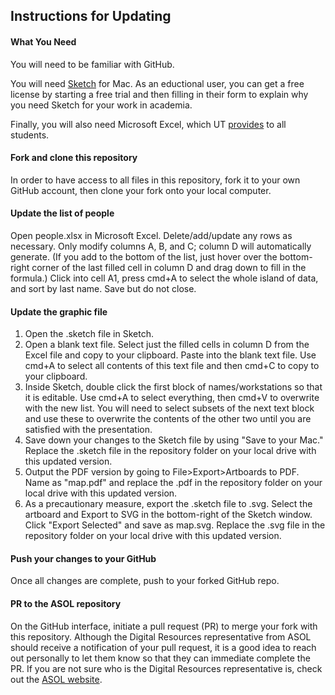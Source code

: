 ## Instructions for Updating

#### What You Need

You will need to be familiar with GitHub.

You will need [Sketch](https://www.sketch.com/) for Mac.  As an eductional user, you can get a free license by starting a free trial and then filling in their form to explain why you need Sketch for your work in academia.

Finally, you will also need Microsoft Excel, which UT [provides](https://microsoft365.utexas.edu/students-and-microsoft-365) to all students.

#### Fork and clone this repository

In order to have access to all files in this repository, fork it to your own GitHub account, then clone your fork onto your local computer.

#### Update the list of people

Open people.xlsx in Microsoft Excel.  Delete/add/update any rows as necessary.  Only modify columns A, B, and C; column D will automatically generate.  (If you add to the bottom of the list, just hover over the bottom-right corner of the last filled cell in column D and drag down to fill in the formula.)  Click into cell A1, press cmd+A to select the whole island of data, and sort by last name.  Save but do not close.

#### Update the graphic file

1. Open the .sketch file in Sketch.
2. Open a blank text file.  Select just the filled cells in column D from the Excel file and copy to your clipboard.  Paste into the blank text file.  Use cmd+A to select all contents of this text file and then cmd+C to copy to your clipboard.
3. Inside Sketch, double click the first block of names/workstations so that it is editable.  Use cmd+A to select everything, then cmd+V to overwrite with the new list.  You will need to select subsets of the next text block and use these to overwrite the contents of the other two until you are satisfied with the presentation.
4. Save down your changes to the Sketch file by using "Save to your Mac."  Replace the .sketch file in the repository folder on your local drive with this updated version.
5. Output the PDF version by going to File>Export>Artboards to PDF.  Name as "map.pdf" and replace the .pdf in the repository folder on your local drive with this updated version.
6. As a precautionary measure, export the .sketch file to .svg.  Select the artboard and Export to SVG in the bottom-right of the Sketch window.  Click "Export Selected" and save as map.svg.  Replace the .svg file in the repository folder on your local drive with this updated version.

#### Push your changes to your GitHub

Once all changes are complete, push to your forked GitHub repo.

#### PR to the ASOL repository

On the GitHub interface, initiate a pull request (PR) to merge your fork with this repository.  Although the Digital Resources representative from ASOL should receive a notification of your pull request, it is a good idea to reach out personally to let them know so that they can immediate complete the PR.  If you are not sure who is the Digital Resources representative is, check out the [ASOL website](https://asol.ling.utexas.edu/).
